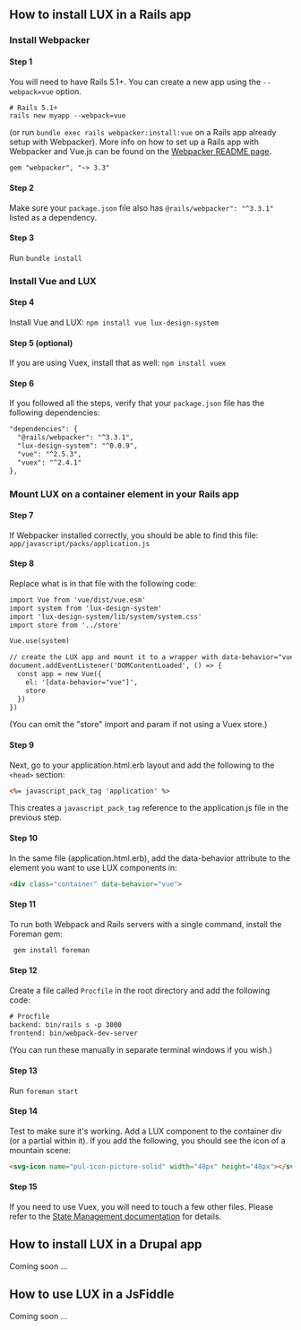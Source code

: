 ## How to install LUX in a Rails app

### Install Webpacker

#### Step 1

You will need to have Rails 5.1+. You can create a new app using the `--webpack=vue` option.

```
# Rails 5.1+
rails new myapp --webpack=vue
```

(or run `bundle exec rails webpacker:install:vue` on a Rails app already setup with Webpacker). More info on how to set up a
Rails app with Webpacker and Vue.js can be found on the [Webpacker README page](https://github.com/rails/webpacker#vue).

```html
gem "webpacker", "~> 3.3"
```

#### Step 2

Make sure your `package.json` file also has `@rails/webpacker": "^3.3.1"` listed as a dependency.

#### Step 3

Run `bundle install`

### Install Vue and LUX

#### Step 4

Install Vue and LUX:
`npm install vue lux-design-system`

#### Step 5 (optional)

If you are using Vuex, install that as well:
`npm install vuex`

#### Step 6

If you followed all the steps, verify that your `package.json` file has the following dependencies:

```html
"dependencies": {
  "@rails/webpacker": "^3.3.1",
  "lux-design-system": "^0.0.9",
  "vue": "^2.5.3",
  "vuex": "^2.4.1"
},
```

### Mount LUX on a container element in your Rails app

#### Step 7

If Webpacker installed correctly, you should be able to find this file: `app/javascript/packs/application.js`

#### Step 8

Replace what is in that file with the following code:

```html
import Vue from 'vue/dist/vue.esm'
import system from 'lux-design-system'
import 'lux-design-system/lib/system/system.css'
import store from '../store'

Vue.use(system)

// create the LUX app and mount it to a wrapper with data-behavior="vue"
document.addEventListener('DOMContentLoaded', () => {
  const app = new Vue({
    el: '[data-behavior="vue"]',
    store
  })
})
```

(You can omit the "store" import and param if not using a Vuex store.)

#### Step 9

Next, go to your application.html.erb layout and add the following to the `<head>` section:

```html
<%= javascript_pack_tag 'application' %>
```

This creates a `javascript_pack_tag` reference to the application.js file in the previous step.

#### Step 10

In the same file (application.html.erb), add the data-behavior attribute to the element you want to use LUX components in:

```html
<div class="container" data-behavior="vue">
```

#### Step 11

To run both Webpack and Rails servers with a single command, install the Foreman gem:

```html
 gem install foreman
```

#### Step 12

Create a file called `Procfile` in the root directory and add the following code:

```html
# Procfile
backend: bin/rails s -p 3000
frontend: bin/webpack-dev-server
```

(You can run these manually in separate terminal windows if you wish.)

#### Step 13

Run `foreman start`

#### Step 14

Test to make sure it's working. Add a LUX component to the container div (or a partial within it). If you add the following,
you should see the icon of a mountain scene:

```html
<svg-icon name="pul-icon-picture-solid" width="48px" height="48px"></svg-icon>
```

#### Step 15

If you need to use Vuex, you will need to touch a few other files. Please refer to the [State Management documentation](https://pulibrary.github.io/lux/docs/#!/State%20Management) for details.

## How to install LUX in a Drupal app

Coming soon ...

## How to use LUX in a JsFiddle

Coming soon ...
